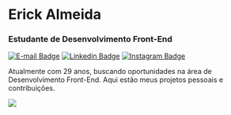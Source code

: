 # Erick Almeida

### Estudante de Desenvolvimento Front-End

[![E-mail Badge](https://img.shields.io/badge/-erick.almeida86@hotmail.com-black?style=flat-square&logo=Gmail&logoColor=white&link=mailto:erick.almeida86@hotmail.com)](mailto:erick.almeida86@hotmail.com)
[![Linkedin Badge](https://img.shields.io/badge/-Erick%20de%20Almeida%20Pereira-black?style=flat-square&logo=Linkedin&logoColor=white&link=https://www.linkedin.com/in/euerickap/)](https://www.linkedin.com/in/euerickap/)
[![Instagram Badge](https://img.shields.io/badge/-@euerickap-black?style=flat-square&logo=Instagram&logoColor=white&link=https://www.instagram.com/euerickap/)](https://www.instagram.com/euerickap/)

Atualmente com 29 anos, buscando oportunidades na área de Desenvolvimento Front-End. Aqui estão meus projetos pessoais e contribuições.

<div>
  <a href="https://github.com/euerickap">
  <img src="https://github-readme-stats.vercel.app/api/top-langs/?username=euerickap&layout=compact&langs_count=7&theme=github_dark"/>
</div>
